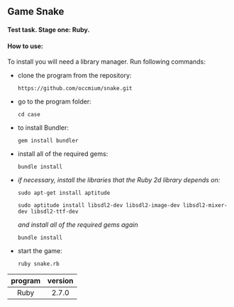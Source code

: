 <a name="to_lift"><h2>Game Snake</h2></a>

#### Test task. Stage one: Ruby.

#### How to use:

To install you will need a library manager. Run
following commands:

  + clone the program from the repository:

    `https://github.com/occmium/snake.git`

  + go to the program folder:

    `cd case`

  + to install Bundler:

    `gem install bundler`

  + install all of the required gems:

    `bundle install`

  + *if necessary, install the libraries that the Ruby 2d library depends on:*

    `sudo apt-get install aptitude`

    `sudo aptitude install libsdl2-dev libsdl2-image-dev libsdl2-mixer-dev libsdl2-ttf-dev`

      *and install all of the required gems again*

      `bundle install`

  + start the game:

    `ruby snake.rb`

program|version
:---:|:---:
Ruby|2.7.0

